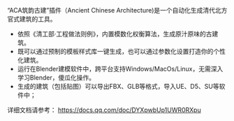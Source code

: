 “ACA筑韵古建”插件（Ancient Chinese Architecture)是一个自动化生成清代北方官式建筑的工具。
- 依照《清工部·工程做法则例》，内置模数化权衡算法，生成原汁原味的古建筑。
- 既可以通过预制的模板样式库一键生成，也可以通过参数化设置打造你的个性化建筑。
- 运行在Blender建模软件中，跨平台支持Windows/MacOs/Linux，无需深入学习Blender，傻瓜化操作。
- 生成的建筑（包括贴图）可以导出FBX、GLB等格式，导入UE、D5、SU等软件中；

详细文档请参考：
https://docs.qq.com/doc/DYXpwbUp1UWR0RXpu
